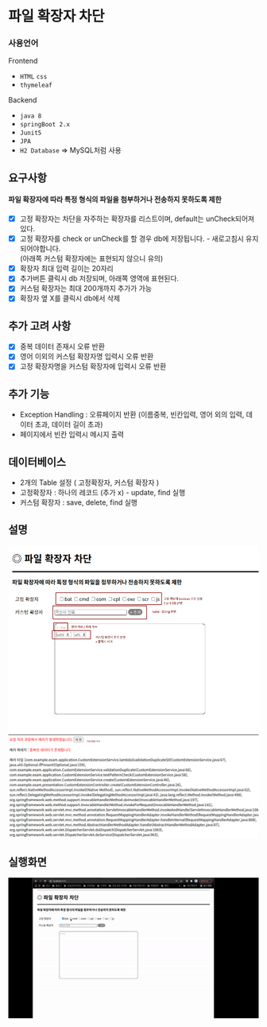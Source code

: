 # 파일 확장자 차단

### 사용언어
Frontend
- `HTML`  `css`
- `thymeleaf`

Backend
- `java 8`
- `springBoot 2.x`
- `Junit5`
- `JPA`
- `H2 Database` => MySQL처럼 사용

## 요구사항
#### 파일 확장자에 따라 특정 형식의 파일을 첨부하거나 전송하지 못하도록 제한
- [x] 고정 확장자는 차단을 자주하는 확장자를 리스트이며, default는 unCheck되어져 있다.
- [x] 고정 확장자를 check or unCheck를 할 경우 db에 저장됩니다. - 새로고침시 유지되어야합니다.
   <br> (아래쪽 커스텀 확장자에는 표현되지 않으니 유의)
- [x] 확장자 최대 입력 길이는 20자리
- [x] 추가버튼 클릭시 db 저장되며, 아래쪽 영역에 표현된다.
- [x] 커스텀 확장자는 최대 200개까지 추가가 가능
- [x] 확장자 옆 X를 클릭시 db에서 삭제

## 추가 고려 사항
- [x] 중복 데이터 존재시 오류 반환
- [x] 영어 이외의 커스텀 확장자명 입력시 오류 반환
- [X] 고정 확장자명을 커스텀 확장자에 입력시 오류 반환

## 추가 기능
- Exception Handling : 오류페이지 반환
  (이름중복, 빈칸입력, 영어 외의 입력, 데이터 초과, 데이터 길이 초과)
- 페이지에서 빈칸 입력시 메시지 출력

## 데이터베이스
- 2개의 Table 설정 ( 고정확장자, 커스텀 확장자 )
- 고정확장자 : 하나의 레코드 (추가 x) - update, find 실행
- 커스텀 확장자 : save, delete, find 실행

## 설명
![화면설계](./src/main/resources/static/img/차단.png)
![에러페이지](./src/main/resources/static/img/에러페이지.png)

## 실행화면
![실행화면](./src/main/resources/static/img/실행화면.gif)